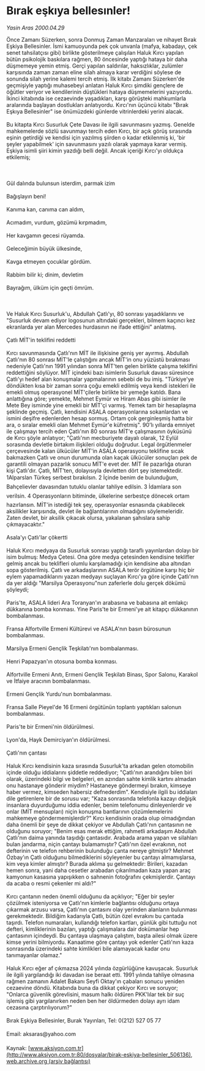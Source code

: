 # Bırak eşkıya bellesınler!

*Yasin Aras 2000.04.29*

<div class="pNewsDetailMainContent ctx_content" itemprop="articleBody">
 Önce Zamanı Süzerken, sonra Donmuş Zaman Manzaraları ve nihayet Bırak Eşkiya Bellesinler. İsmi kamuoyunda pek çok unvanla (mafya, kabadayı, çek senet tahsilatçısı gibi) birlikte gösterilmeye çalışılan Haluk Kırcı yapılan bütün psikolojik baskılara rağmen, 80 öncesinde yaptığı hataya bir daha düşmemeye yemin etmiş. Gerçi yapılan saldırılar, haksızlıklar, zulümler karşısında zaman zaman eline silah almaya karar verdiğini söylese de sonunda silah yerine kalemi tercih etmiş. İlk kitabı Zamanı Süzerken'de geçmişiyle yaptığı muhasebeyi anlatan Haluk Kırcı şimdiki gençlere de öğütler veriyor ve kendilerinin düştükleri hataya düşmemelerini yazıyordu. İkinci kitabında ise cezaevinde yaşadıkları, karşı görüşteki mahkumlarla aralarında başlayan dostlukları anlatıyordu. Kırcı'nın üçüncü kitabı "Bırak Eşkıya Bellesinler" ise önümüzdeki günlerde vitrinlerdeki yerini alacak.
 <br/>
 <br/>
 Bu kitapta Kırcı Susurluk Çete Davası ile ilgili savunmasını yazmış. Genelde mahkemelerde sözlü savunmayı tercih eden Kırcı, bir açık görüş sırasında eşinin getirdiği ve kendisi için yazılmış şiirden o kadar etkilenmiş ki, 'bir şeyler yapabilmek' için savunmasını yazılı olarak yapmaya karar vermiş. Eşkiya isimli şiiri kimin yazdığı belli değil. Ancak içeriği Kırcı'yı oldukça etkilemiş;
 <br/>
 <br/>
 <br/>
 <br/>
 Gül dalında bulunsun isterdim, parmak izim
 <br/>
 <br/>
 Bağışlayın beni!
 <br/>
 <br/>
 Kanıma kan, canıma can aldım,
 <br/>
 <br/>
 Acımadım, vurdum, gözümü kırpmadım,
 <br/>
 <br/>
 Her kavgamın gecesi rüyamda.
 <br/>
 <br/>
 Geleceğimin büyük ülkesinde,
 <br/>
 <br/>
 Kavga etmeyen çocuklar gördüm.
 <br/>
 <br/>
 Rabbim bilir ki; dinim, devletim
 <br/>
 <br/>
 Bayrağım, ülküm için geçti ömrüm.
 <br/>
 <br/>
 <br/>
 <br/>
 Ve Haluk Kırcı Susurluk'u, Abdullah Çatlı'yı, 80 sonrası yaşadıklarını ve "Susurluk devam ediyor logosunun altındaki gerçekleri, bilmem kaçıncı kez ekranlarda yer alan Mercedes hurdasının ne ifade ettiğini" anlatmış.
 <br/>
 <br/>
 Çatlı MİT'in teklifini reddetti
 <br/>
 <br/>
 Kırcı savunmasında Çatlı'nın MİT ile ilişkisine geniş yer ayırmış. Abdullah Çatlı'nın 80 sonrası MİT'le çalıştığını ancak MİT'in onu yüzüstü bırakması nedeniyle Çatlı'nın 1991 yılından sonra MİT'ten gelen birlikte çalışma teklifini reddettiğini söylüyor. MİT içindeki bazı isimlerin Susurluk davası süresince Çatlı'yı hedef alan konuşmalar yapmalarının sebebi de bu imiş. "Türkiye'ye döndükten kısa bir zaman sonra çoğu emekli edilmiş veya kendi istekleri ile emekli olmuş operasyonel MİT'çilerle birlikte bir yemeğe katıldı. Bana anlattığına göre; yemekte, Mehmet Eymür ve Hiram Abas gibi isimler ile Mete Bey isminde yine emekli bir MİT'çi varmış. Yemek tam bir hesaplaşma şeklinde geçmiş. Çatlı, kendisini ASALA operasyonlarına sokanlardan ve ismini deşifre edenlerden hesap sormuş. Ortam çok gerginleşmiş hatta bir ara, o sıralar emekli olan Mehmet Eymür'e küfretmiş". 90'lı yıllarda emniyet ile çalışmayı tercih eden Çatlı'nın 80 sonrası MİT'e çalışmasının öyküsünü de Kırcı şöyle anlatıyor; "Çatlı'nın mecburiyete dayalı olarak, 12 Eylül sorasında devletle birtakım ilişkileri olduğu doğrudur. Legal örgütlenmeler çerçevesinde kalan ülkücüler MİT'in ASALA operasyonu teklifine sıcak bakmazken Çatlı ve onun durumunda olan kaçak ülkücüler sonuçları pek de garantili olmayan pazarlık sonucu MİT'e evet der. MİT ile pazarlığa oturan kişi Çatlı'dır. Çatlı, MİT'ten, dolayısıyla devletten dört şey istemektedir. 1Alparslan Türkeş serbest bırakılsın. 2 İçinde benim de bulunduğum, Bahçelievler davasından tutuklu olanlar tahliye edilsin. 3 İdamlara son verilsin. 4 Operasyonların bitiminde, ülkelerine serbestçe dönecek ortam hazırlansın. MİT'in istediği tek şey, operasyonlar esnasında çıkabilecek aksilikler karşısında, devlet ile bağlantılarının olmadığını söylemeleridir. Zaten devlet, bir aksilik çıkacak olursa, yakalanan şahıslara sahip çıkmayacaktır."
 <br/>
 <br/>
 Asala'yı Çatlı'lar çökertti
 <br/>
 <br/>
 Haluk Kırcı medyaya da Susurluk sonrası yaptığı taraflı yayınlardan dolayı bir isim bulmuş: Medya Çetesi. Ona göre medya çetesinden kendisine teklifler gelmiş ancak bu teklifleri olumlu karşılamadığı için kendisine aba altından sopa gösterilmiş. Çatlı ve arkadaşlarının ASALA terör örgütüne karşı hiç bir eylem yapamadıklarını yazan medyayı suçlayan Kırcı'ya göre içinde Çatlı'nın da yer aldığı "Marsilya Operasyonu"nun zaferlerle dolu gerçek dökümü şöyleydi;
 <br/>
 <br/>
 Paris'te, ASALA lideri Ara Toranyan'ın arabasına ve babasına ait emlakçı dükkanına bomba konması. Yine Paris'te bir Ermeni'ye ait kitapçı dükkanının bombalanması.
 <br/>
 <br/>
 Fransa Alfortville Ermeni Kültürevi ve ASALA'nın basın bürosunun bombalanması.
 <br/>
 <br/>
 Marsilya Ermeni Gençlik Teşkilatı'nın bombalanması.
 <br/>
 <br/>
 Henri Papazyan'ın otosuna bomba konması.
 <br/>
 <br/>
 Alfortville Ermeni Anıtı, Ermeni Gençlik Teşkilatı Binası, Spor Salonu, Karakol ve İtfaiye aracının bombalanması.
 <br/>
 <br/>
 Ermeni Gençlik Yurdu'nun bombalanması.
 <br/>
 <br/>
 Fransa Salle Pieyel'de 16 Ermeni örgütünün toplantı yaptıkları salonun bombalanması.
 <br/>
 <br/>
 Paris'te bir Ermeni'nin öldürülmesi.
 <br/>
 <br/>
 Lyon'da, Hayk Demirciyan'ın öldürülmesi.
 <br/>
 <br/>
 Çatlı'nın çantası
 <br/>
 <br/>
 Haluk Kırcı kendisinin kaza sırasında Susurluk'ta arkadan gelen otomobilin içinde olduğu iddialarını şiddetle reddediyor; "Çatlı'nın arandığını bilen biri olarak, üzerindeki bilgi ve belgeleri, en azından sahte kimlik kartını almadan onu hastanaye gönderir miydim? Hastaneye göndermeyi bırakın, kimseye haber vermez, kimseden habersiz defnederdim". Kendisiyle ilgili bu iddiaları dile getirenlere bir de sorusu var; "Kaza sonrasında telefonla kazayı değişik insanlara duyurduğumu iddia edenler, benim telefonumu dinleyenlerdir ve onlar (MİT mensupları) niçin konuşma bantlarının çözümlemelerini mahkemeye göndermemişlerdir?" Kırcı kendisinin orada olup olmadığından daha önemli bir şeye de dikkat çekiyor ve Abdullah Çatlı'nın çantasının ne olduğunu soruyor; "Benim esas merak ettiğim, rahmetli arkadaşım Abdullah Çatlı'nın daima yanında taşıdığı çantasıdır. Arabada arama yapan ve silahları bulan jandarma, niçin çantayı bulamamıştır? Çatlı'nın özel evrakının, not defterinin ve telefon rehberinin bulunduğu çanta nereye gitmiştir? Mehmet Özbay'ın Çatlı olduğunu bilmediklerini söyleyenler bu çantayı almamışlarsa, kim veya kimler almıştır? Burada aklıma şu gelmektedir: Birileri, kazadan hemen sonra, yani daha cesetler arabadan çıkarılmadan kaza yapan araç kamyonun kasasına yapışıkken o sahnenin fotoğrafını çekmişlerdir. Çantayı da acaba o resmi çekenler mi aldı?"
 <br/>
 <br/>
 Kırcı çantanın neden önemli olduğunu da açıklıyor; "Eğer bir şeyler çözülmek isteniyorsa ve Çatlı'nın kimlerle bağlantısı olduğunu ortaya çıkarmak arzusu varsa, Çatlı'nın çantasını olay yerinden alanların bulunması gerekmektedir. Bildiğim kadarıyla Çatlı, bütün özel evrakını bu çantada taşırdı. Telefon numaraları, kullandığı telefon kartları, günlük gibi tuttuğu not defteri, kimliklerinin bazıları, yaptığı çalışmalara dair dokümanlar hep çantasının içindeydi. Bu çantaya ulaşmaya çalıştım, başta ailesi olmak üzere kimse yerini bilmiyordu. Kanaatime göre çantayı yok edenler Çatlı'nın kaza sonrasında üzerindeki sahte kimlikleri bile alamayacak kadar onu tanımayanlar olamaz."
 <br/>
 <br/>
 Haluk Kırcı eğer af çıkmazsa 2024 yılında özgürlüğüne kavuşacak. Susurluk ile ilgili yargılandığı iki davadan ise beraat etti. 1991 yılında tahliye olmasına rağmen zamanın Adalet Bakanı Seyfi Oktay'ın çabaları sonucu yeniden cezaevine döndü. Kitabında buna da dikkat çekiyor Kırcı ve soruyor; "Onlarca güvenlik görevlisini, masum halkı öldüren PKK'lılar tek bir suç işlemiş gibi yargılanırken neden ben her öldürmeden dolayı ayrı idam cezasına çarptırılıyorum?"
 <br/>
 <br/>
 Bırak Eşkiya Bellesinler, Burak Yayınları, Tel: 0(212) 527 05 77
 <br/>
 <br/>
 Email: aksaras@yahoo.com
 <br/>
</div>


Kaynak: [www.aksiyon.com.tr](http://www.aksiyon.com.tr:80/dosyalar/birak-eskiya-bellesinler_506136), [web.archive.org (arşiv bağlantısı)](http://web.archive.org/web/20160302022836/http://www.aksiyon.com.tr:80/dosyalar/birak-eskiya-bellesinler_506136)
